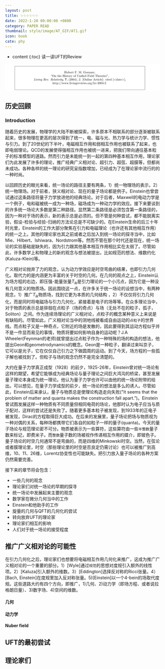 ```yaml
---
layout: post
title: ✨✨✨✨✨✨
date: 2022-1-20 00:00:00 +0800
category: PAPER READ
thumbnail: style/image/AT_GIF/AT1.gif
icon: book
cate: phy
---
```

* content
{:toc}
读一读UFT的Review

![1643427679934](style/image/ALL_MD_PIC/1643427679934.png)



## 历史回顾

### Introduction

随着历史的发展，物理学的大陆不断被探索，许多原本不相联系的部分逐渐被联系起来，很多物理在更高的层次得到了统一，电、磁与光、热力学与统计力学、惯性与引力。到了20世纪的下半叶，电磁相互作用和弱相互作用也被联系了起来，也即电弱理论。QCD的发展使得强相互作用也被统一进来，把我们带向通往基本粒子的标准模型的道路。然而引力是未能统一到一起的第四种基本相互作用，理论家们为此发展了许多的理论，推广经典广义相对论、超引力、超弦、超膜等，但都尚未成功。各种各样的统一理论的研究呈指数增加，已经成为了在理论家中流行的的一种时尚。

以回顾历史的眼光来看，统一场论的路径主要有两条，1）统一物理场的表示，2）统一物理场。对于前者，狭义相对论、现在的量子场论都是例子。Einstein也曾尝试通过这条路径将量子力学放进他的经典场论。对于后者，Maxwell的电动力学是一个例子，电和磁被统一成为一种场，磁场成为一种动力学的效应。接下来要谈到的许多统一场论大多数是第二种路径。显然第二条路径是必须包含第一条路径的，因为一种对于场的表示，新的表示总是必须的。但不管是何种尝试，都不能脱离实验，假设-检验与经验-归纳的方法论总是不可缺少的。在Einstein生命的后三十年时光里，Einstein的工作大部分聚焦在引力和电磁理论（也许还有其他相互作用）的统一之上。其他的理论家也其之前或者之后加入到统一场论的探寻当中，比如Mie、Hilbert、Ishiwara、Nordstrom等。然而不管在那个时代还是现在，统一场论的实验基础是缺失的，因为引力跟其他基本相互作用相比实在太弱了。尽管如此，许多数学上和物理上的新的观念与想法被提出，比如规范的想法、维数约化(Kaluza-Klein)等。



广义相对论抛弃了力的观念，认为动力学效应是时空弯曲的结果，也即引力几何化。取代力的是内涵更为丰富的关于时空的几何。在几何的观点之上，Einstein认为场方程的右边，即压强-能量张量$T_{ik}$是引力理论的一个小污点，因为它是一种没有几何意义的物质场。因此围绕这一点，在许多关于统一场论的设想当中，有两种观念，1）推广$T_{ik}$物质场，找到它更为本质的几何结构 ，2）不仅仅将引力几何化，而是同时将电磁场与引力几何化，紧接着是电子的场等等。在众多理论当中，对于物质的表示总是徘徊在点粒子（场的奇点）与场（无处不在的粒子，孤子，Soliton）之间。作为连续场理论的广义相对论，点粒子的概念某种意义上来说是有缺陷的。尽管如此，广义相对论当中的测地线被看成自由运动的`点粒子`的世界线。而点粒子又是一种奇点，它附近的场是发散的，因此要得到其运动方程似乎并不是一件显而易见的事情，物质将要如何影响自身的运动呢？J.A Wheeler(Feynman的老师)就曾提出过点粒子作为一种特殊的场的构造的想法，他提出Geon和geometrodynamics的概念。Geon是一种粒子，翻译过来叫京子，它可以是光子，它在仅仅自己引力之下做圆周的运动。到了今天，场方程的一些孤子解也被找到了。但粒子与场的观念仍然不是完全清楚的。



大约在量子力学真正成型（1928）的前夕，1925-26年，Einstein曾对统一场论有这样的期望，希望它能够成为经典场论与量子理论之间巨大鸿沟的桥梁，甚至发展量子理论本身成为统一理论。他认为量子力学也许可以由他的统一场论附带的给出。可以想见，在量子力学成型的前夕，统一场论的想法是多么的诱人。尽管如此，Einstein后来承认，量子与物质总是使理论构造走向失败("It seems that the problem of matter and quanta makes the construction fall apart.”)。Einstein曾试图发展这样一种物质有不同质量但相同电荷的场论，他那时认为电子应当与质子配对，这样的尝试还是失败了。随着更多基本粒子被发现，到1933年的正电子被发现，Dirac的方程取得巨大成功。在后来的发展里，量子场论把场与物质视为一种对偶的关系，每种场都携带它们各自的如粒子一样的量子(quanta)。今天的量子场论与规范理论密不可分。物质被表示为一些算符，这些算符由一些`半整数`量子数来标记，即费米子。而`整数`量子数的场被视作传递相互作用的媒介，即玻色子。量子场论的时空几何通常不是弯曲的，而是四维的Minkowski时空。当然，在弦论或者膜理论里，时空（那些理论里的时空是否良定仍需讨论）也可以被推广到高维，10、11、26维，Lorentz协变性也可能缺失。把引力放入量子场论的各种方案仍然需要完善。



接下来的章节将会包含：
- 一些几何的观念 
- 理论家们对统一场论的早期的探寻
- 统一场论中发展起来主要的观念
- 数学家在微分几何当中的工作
- Einstein和他助手的工作
- 旋量的几何与QFT的几何化的尝试
- 转向放弃UFT的理论家
- 理论家们相互的影响
- 人们对于统一场论的接受程度





## 推广广义相对论的可能性

在引力几何化之后，理论家们也想要将电磁相互作用几何化来推广，这成为推广广义相对论的一个重要的部分。1）[Wyle]通过`规范`的思想对度规引入额外的线性项。2）[Kaluza]引入额外的维数。3）[Eddington]选择反对称的Ricci张量。4）[Bach, Einstein]在度规里加入反对称张量。5)[Einstein]以一个4-bein的场取代度规。这些道路大约有四个方向，即推广，1)几何、2)动力学（即场方程、或者说拉格朗日量）、3)数字场、4)空间的维数。

#### 几何





#### 动力学



#### Nuber field







## UFT的最初尝试







## 理论家们





<script>
$(".post-content p img").css("filter","invert(1)");
</script>








